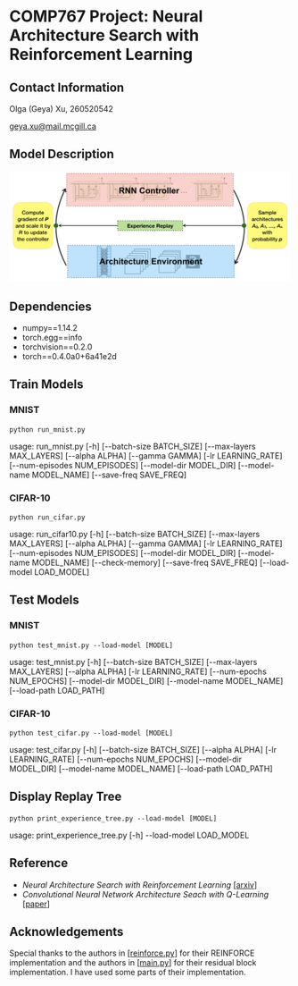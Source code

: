 # COMP767 Project: Neural Architecture Search with Reinforcement Learning

## Contact Information
Olga (Geya) Xu, 260520542

geya.xu@mail.mcgill.ca

## Model Description
![model_description](model_description.png)

## Dependencies
* numpy==1.14.2
* torch.egg==info
* torchvision==0.2.0
* torch==0.4.0a0+6a41e2d

## Train Models
### MNIST
```
python run_mnist.py
```
usage: run_mnist.py [-h] [--batch-size BATCH_SIZE] [--max-layers MAX_LAYERS]
                    [--alpha ALPHA] [--gamma GAMMA] [-lr LEARNING_RATE]
                    [--num-episodes NUM_EPISODES] [--model-dir MODEL_DIR]
                    [--model-name MODEL_NAME] [--save-freq SAVE_FREQ]
### CIFAR-10
```
python run_cifar.py
```
usage: run_cifar10.py [-h] [--batch-size BATCH_SIZE] [--max-layers MAX_LAYERS]
                      [--alpha ALPHA] [--gamma GAMMA] [-lr LEARNING_RATE]
                      [--num-episodes NUM_EPISODES] [--model-dir MODEL_DIR]
                      [--model-name MODEL_NAME] [--check-memory]
                      [--save-freq SAVE_FREQ] [--load-model LOAD_MODEL]
## Test Models
### MNIST
```
python test_mnist.py --load-model [MODEL]
```
usage: test_mnist.py [-h] [--batch-size BATCH_SIZE] [--max-layers MAX_LAYERS]
                     [--alpha ALPHA] [-lr LEARNING_RATE]
                     [--num-epochs NUM_EPOCHS] [--model-dir MODEL_DIR]
                     [--model-name MODEL_NAME] [--load-path LOAD_PATH]
### CIFAR-10
```
python test_cifar.py --load-model [MODEL]
```
usage: test_cifar.py [-h] [--batch-size BATCH_SIZE] [--alpha ALPHA]
                     [-lr LEARNING_RATE] [--num-epochs NUM_EPOCHS]
                     [--model-dir MODEL_DIR] [--model-name MODEL_NAME]
                     [--load-path LOAD_PATH]

## Display Replay Tree
```
python print_experience_tree.py --load-model [MODEL]
```
usage: print_experience_tree.py [-h] --load-model LOAD_MODEL

## Reference
* *Neural Architecture Search with Reinforcement Learning* [[arxiv](https://arxiv.org/pdf/1611.01578.pdf)]
* *Convolutional Neural Network Architecture Seach with Q-Learning* [[paper](http://cs231n.stanford.edu/reports/2017/pdfs/528.pdf)]

## Acknowledgements
Special thanks to the authors in [[reinforce.py](https://github.com/pytorch/examples/blob/master/reinforcement_learning/reinforce.py )] for their REINFORCE implementation and the authors in [[main.py](https://github.com/yunjey/pytorch-tutorial/blob/master/tutorials/02-intermediate/deep_residual_network/main.py)] for their residual block implementation. I have used some parts of their implementation.
